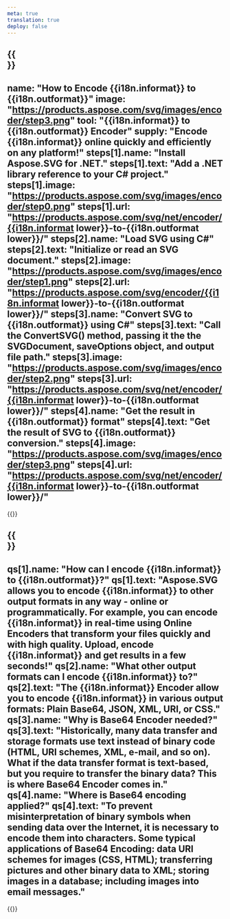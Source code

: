```yaml
---
meta: true
translation: true
deploy: false
---
```


{{<section howto>}}
---
name: "How to Encode {{i18n.informat}} to {{i18n.outformat}}"
image: "https://products.aspose.com/svg/images/encoder/step3.png"
tool: "{{i18n.informat}} to {{i18n.outformat}} Encoder"
supply: "Encode {{i18n.informat}} online quickly and efficiently on any platform!"
steps[1].name: "Install Aspose.SVG for .NET."
steps[1].text: "Add a .NET library reference to your C# project."
steps[1].image: "https://products.aspose.com/svg/images/encoder/step0.png"
steps[1].url: "https://products.aspose.com/svg/net/encoder/{{i18n.informat lower}}-to-{{i18n.outformat lower}}/"
steps[2].name: "Load SVG using C#"
steps[2].text: "Initialize or read an SVG document."
steps[2].image: "https://products.aspose.com/svg/images/encoder/step1.png"
steps[2].url: "https://products.aspose.com/svg/encoder/{{i18n.informat lower}}-to-{{i18n.outformat lower}}/"
steps[3].name: "Convert SVG to {{i18n.outformat}} using C#"
steps[3].text: "Call the ConvertSVG() method, passing it the the SVGDocument, saveOptions object, and output file path."
steps[3].image: "https://products.aspose.com/svg/images/encoder/step2.png"
steps[3].url: "https://products.aspose.com/svg/net/encoder/{{i18n.informat lower}}-to-{{i18n.outformat lower}}/"
steps[4].name: "Get the result in {{i18n.outformat}} format"
steps[4].text: "Get the result of SVG to {{i18n.outformat}} conversion."
steps[4].image: "https://products.aspose.com/svg/images/encoder/step3.png"
steps[4].url: "https://products.aspose.com/svg/net/encoder/{{i18n.informat lower}}-to-{{i18n.outformat lower}}/"
---

{{<import path="/meta/schemas.md" section="howto">}}

{{<section faq>}}
---
qs[1].name: "How can I encode {{i18n.informat}} to {{i18n.outformat}}?"
qs[1].text: "Aspose.SVG allows you to encode {{i18n.informat}} to other output formats in any way - online or programmatically. For example, you can encode {{i18n.informat}} in real-time using Online Encoders that transform your files quickly and with high quality. Upload, encode {{i18n.informat}} and get results in a few seconds!"
qs[2].name: "What other output formats can I encode {{i18n.informat}} to?"
qs[2].text: "The {{i18n.informat}} Encoder allow you to encode {{i18n.informat}} in various output formats: Plain Base64, JSON, XML, URI, or CSS."
qs[3].name: "Why is Base64 Encoder needed?"
qs[3].text: "Historically, many data transfer and storage formats use text instead of binary code (HTML, URI schemes, XML, e-mail, and so on). What if the data transfer format is text-based, but you require to transfer the binary data? This is where Base64 Encoder comes in."
qs[4].name: "Where is Base64 encoding applied?"
qs[4].text: "To prevent misinterpretation of binary symbols when sending data over the Internet, it is necessary to encode them into characters. Some typical applications of Base64 Encoding: data URI schemes for images (CSS, HTML); transferring pictures and other binary data to XML; storing images in a database; including images into email messages."
---

{{<import path="/meta/schemas.md" section="faq">}}

